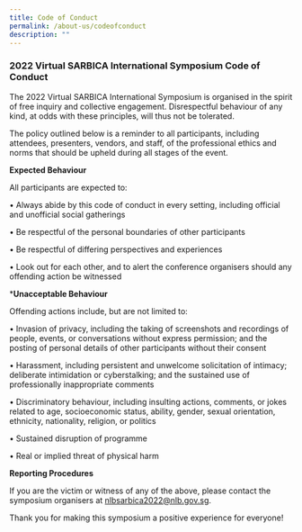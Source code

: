 ```yaml
---
title: Code of Conduct
permalink: /about-us/codeofconduct
description: ""
---
```

### 2022 Virtual SARBICA International Symposium Code of Conduct

The 2022 Virtual SARBICA International Symposium is organised in the spirit of free inquiry and collective engagement. Disrespectful behaviour of any kind, at odds with these principles, will thus not be tolerated.

The policy outlined below is a reminder to all participants, including attendees, presenters, vendors, and staff, of the professional ethics and norms that should be upheld during all stages of the event.

**Expected Behaviour**

All participants are expected to:

• Always abide by this code of conduct in every setting, including official and unofficial social gatherings

• Be respectful of the personal boundaries of other participants

• Be respectful of differing perspectives and experiences

• Look out for each other, and to alert the conference organisers should any offending action be witnessed

***Unacceptable Behaviour**

Offending actions include, but are not limited to:

• Invasion of privacy, including the taking of screenshots and recordings of people, events, or conversations without express permission; and the posting of personal details of other participants without their consent

• Harassment, including persistent and unwelcome solicitation of intimacy; deliberate intimidation or cyberstalking; and the sustained use of professionally inappropriate comments

• Discriminatory behaviour, including insulting actions, comments, or jokes related to age, socioeconomic status, ability, gender, sexual orientation, ethnicity, nationality, religion, or politics

• Sustained disruption of programme

• Real or implied threat of physical harm

**Reporting Procedures**

If you are the victim or witness of any of the above, please contact the symposium organisers at nlbsarbica2022@nlb.gov.sg.

Thank you for making this symposium a positive experience for everyone!